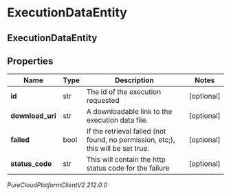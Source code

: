 # ExecutionDataEntity

## ExecutionDataEntity

## Properties

|Name | Type | Description | Notes|
|------------ | ------------- | ------------- | -------------|
| **id** | str | The id of the execution requested | [optional] |
| **download_uri** | str | A downloadable link to the execution data file. | [optional] |
| **failed** | bool | If the retrieval failed (not found, no permission, etc;), this will be set true. | [optional] |
| **status_code** | str | This will contain the http status code for the failure | [optional] |



_PureCloudPlatformClientV2 212.0.0_
